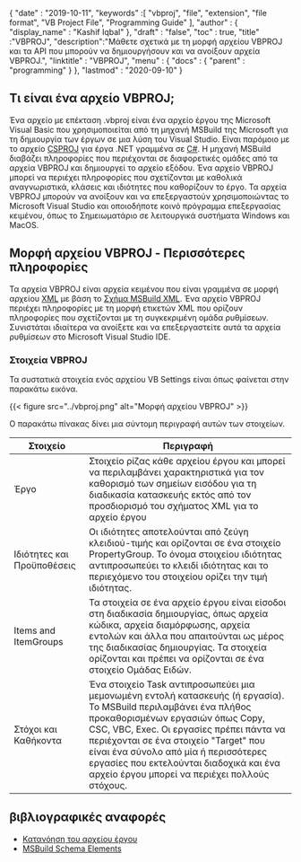 {
  "date" : "2019-10-11",
  "keywords" :[ "vbproj", "file", "extension", "file format", "VB Project File", "Programming Guide" ],
  "author" : {
    "display_name" : "Kashif Iqbal"
},
  "draft" : "false",
  "toc" : true,
  "title" :"VBPROJ",
  "description":"Μάθετε σχετικά με τη μορφή αρχείου VBPROJ και τα API που μπορούν να δημιουργήσουν και να ανοίξουν αρχεία VBPROJ.",
  "linktitle" : "VBPROJ",
  "menu" : {
    "docs" : {
      "parent" : "programming"
}
},
  "lastmod" : "2020-09-10"
}

## Τι είναι ένα αρχείο VBPROJ;

Ένα αρχείο με επέκταση .vbproj είναι ένα αρχείο έργου της Microsoft Visual Basic που χρησιμοποιείται από τη μηχανή MSBuild της Microsoft για τη δημιουργία των έργων σε μια λύση του Visual Studio. Είναι παρόμοιο με το αρχείο [CSPROJ](/el/programming/csproj/) για έργα .NET γραμμένα σε [C#](/el/programming/cs/). Η μηχανή MSBuild διαβάζει πληροφορίες που περιέχονται σε διαφορετικές ομάδες από τα αρχεία VBPROJ και δημιουργεί το αρχείο εξόδου. Ένα αρχείο VBPROJ μπορεί να περιέχει πληροφορίες που σχετίζονται με καθολικά αναγνωριστικά, κλάσεις και ιδιότητες που καθορίζουν το έργο. Τα αρχεία VBPROJ μπορούν να ανοίξουν και να επεξεργαστούν χρησιμοποιώντας το Microsoft Visual Studio και οποιοδήποτε κοινό πρόγραμμα επεξεργασίας κειμένου, όπως το Σημειωματάριο σε λειτουργικά συστήματα Windows και MacOS.

## Μορφή αρχείου VBPROJ - Περισσότερες πληροφορίες

Τα αρχεία VBPROJ είναι αρχεία κειμένου που είναι γραμμένα σε μορφή αρχείου [XML](/el/web/xml/) με βάση το [Σχήμα MSBuild XML](https://learn.microsoft.com/en-us/visualstudio/msbuild/msbuild-project-file-schema-reference?view=vs-2019). Ένα αρχείο VBPROJ περιέχει πληροφορίες με τη μορφή ετικετών XML που ορίζουν πληροφορίες που σχετίζονται με τη συγκεκριμένη ομάδα ρυθμίσεων. Συνιστάται ιδιαίτερα να ανοίξετε και να επεξεργαστείτε αυτά τα αρχεία ρυθμίσεων στο Microsoft Visual Studio IDE.

### Στοιχεία VBPROJ

Τα συστατικά στοιχεία ενός αρχείου VB Settings είναι όπως φαίνεται στην παρακάτω εικόνα.

{{< figure src="../vbproj.png" alt="Μορφή αρχείου VBPROJ" >}}

Ο παρακάτω πίνακας δίνει μια σύντομη περιγραφή αυτών των στοιχείων.

|Στοιχείο|Περιγραφή|
---|---|
|Έργο| Στοιχείο ρίζας κάθε αρχείου έργου και μπορεί να περιλαμβάνει χαρακτηριστικά για τον καθορισμό των σημείων εισόδου για τη διαδικασία κατασκευής εκτός από τον προσδιορισμό του σχήματος XML για το αρχείο έργου|
|Ιδιότητες και Προϋποθέσεις| Οι ιδιότητες αποτελούνται από ζεύγη κλειδιού-τιμής και ορίζονται σε ένα στοιχείο PropertyGroup. Το όνομα στοιχείου ιδιότητας αντιπροσωπεύει το κλειδί ιδιότητας και το περιεχόμενο του στοιχείου ορίζει την τιμή ιδιότητας.|
|Items and ItemGroups|Τα στοιχεία σε ένα αρχείο έργου είναι είσοδοι στη διαδικασία δημιουργίας, όπως αρχεία κώδικα, αρχεία διαμόρφωσης, αρχεία εντολών και άλλα που απαιτούνται ως μέρος της διαδικασίας δημιουργίας. Τα στοιχεία ορίζονται και πρέπει να ορίζονται σε ένα στοιχείο Ομάδας Ειδών.|
|Στόχοι και Καθήκοντα| Ένα στοιχείο Task αντιπροσωπεύει μια μεμονωμένη εντολή κατασκευής (ή εργασία). Το MSBuild περιλαμβάνει ένα πλήθος προκαθορισμένων εργασιών όπως Copy, CSC, VBC, Exec. Οι εργασίες πρέπει πάντα να περιέχονται σε ένα στοιχείο "Target" που είναι ένα σύνολο από μία ή περισσότερες εργασίες που εκτελούνται διαδοχικά και ένα αρχείο έργου μπορεί να περιέχει πολλούς στόχους.|

## βιβλιογραφικές αναφορές

* [Κατανόηση του αρχείου έργου](https://learn.microsoft.com/en-us/aspnet/web-forms/overview/deployment/web-deployment-in-the-enterprise/understanding-the-project-file)
* [MSBuild Schema Elements](https://learn.microsoft.com/en-us/visualstudio/msbuild/msbuild-project-file-schema-reference?view=vs-2019)

